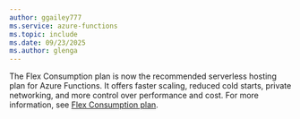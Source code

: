 ```yaml
---
author: ggailey777
ms.service: azure-functions
ms.topic: include
ms.date: 09/23/2025
ms.author: glenga
---
```

The Flex Consumption plan is now the recommended serverless hosting plan for Azure Functions. It offers faster scaling, reduced cold starts, private networking, and more control over performance and cost. For more information, see [Flex Consumption plan](./flex-consumption-plan.md).